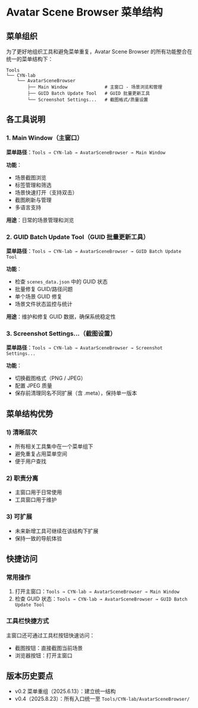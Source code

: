 # Avatar Scene Browser 菜单结构

## 菜单组织

为了更好地组织工具和避免菜单重复，Avatar Scene Browser 的所有功能整合在统一的菜单结构下：

```
Tools
└── CYN-lab
    └── AvatarSceneBrowser
        ├── Main Window              # 主窗口 - 场景浏览和管理
        ├── GUID Batch Update Tool   # GUID 批量更新工具
        └── Screenshot Settings...   # 截图格式/质量设置
```

## 各工具说明

### 1. Main Window（主窗口）
**菜单路径**：`Tools → CYN-lab → AvatarSceneBrowser → Main Window`

**功能**：
- 场景截图浏览
- 标签管理和筛选
- 场景快速打开（支持双击）
- 截图刷新与管理
- 多语言支持

**用途**：日常的场景管理和浏览

### 2. GUID Batch Update Tool（GUID 批量更新工具）
**菜单路径**：`Tools → CYN-lab → AvatarSceneBrowser → GUID Batch Update Tool`

**功能**：
- 检查 `scenes_data.json` 中的 GUID 状态
- 批量修复 GUID/路径问题
- 单个场景 GUID 修复
- 场景文件状态监控与统计

**用途**：维护和修复 GUID 数据，确保系统稳定性

### 3. Screenshot Settings...（截图设置）
**菜单路径**：`Tools → CYN-lab → AvatarSceneBrowser → Screenshot Settings...`

**功能**：
- 切换截图格式（PNG / JPEG）
- 配置 JPEG 质量
- 保存前清理同名不同扩展（含 .meta），保持单一版本

## 菜单结构优势

### 1) 清晰层次
- 所有相关工具集中在一个菜单组下
- 避免重复占用菜单空间
- 便于用户查找

### 2) 职责分离
- 主窗口用于日常使用
- 工具窗口用于维护

### 3) 可扩展
- 未来新增工具可继续在该结构下扩展
- 保持一致的导航体验

## 快捷访问

### 常用操作
1. 打开主窗口：`Tools → CYN-lab → AvatarSceneBrowser → Main Window`
2. 检查 GUID 状态：`Tools → CYN-lab → AvatarSceneBrowser → GUID Batch Update Tool`

### 工具栏快捷方式
主窗口还可通过工具栏按钮快速访问：
- 截图按钮：直接截图当前场景
- 浏览器按钮：打开主窗口

## 版本历史要点

- v0.2 菜单重组（2025.6.13）：建立统一结构
- v0.4（2025.8.23）：所有入口统一至 `Tools/CYN-lab/AvatarSceneBrowser/`


